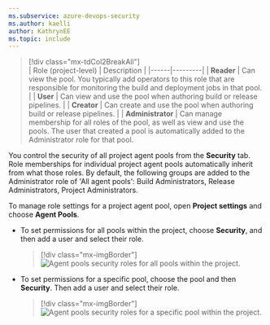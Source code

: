 ```yaml
---
ms.subservice: azure-devops-security
ms.author: kaelli
author: KathrynEE
ms.topic: include
---
```





> [!div class="mx-tdCol2BreakAll"]  
> |  Role (project-level)  | Description |
> |------|---------|
> | **Reader** | Can view the pool. You typically add operators to this role that are responsible for monitoring the build and deployment jobs in that pool.  |
> | **User** | Can view and use the pool when authoring build or release pipelines. |
> | **Creator** | Can create and use the pool when authoring build or release pipelines. |
> | **Administrator** | Can manage membership for all roles of the pool, as well as view and use the pools. The user that created a pool is automatically added to the Administrator role for that pool.

You control the security of all project agent pools from the **Security** tab. Role memberships for individual project agent pools automatically inherit from what those roles. By default, the following groups are added to the Administrator role of 'All agent pools': Build Administrators, Release Administrators, Project Administrators.

To manage role settings for a project agent pool, open **Project settings** and choose **Agent Pools**.

- To set permissions for all pools within the project, choose **Security**, and then add a user and select their role.

	> [!div class="mx-imgBorder"]  
	> ![Agent pools security roles for all pools within the project.](/azure/devops/organizations/security/media/security-roles/pipeline-all-security-roles.png) 

- To set permissions for a specific pool, choose the pool and then **Security**. Then add a user and select their role.

	> [!div class="mx-imgBorder"]  
	> ![Agent pools security roles for a specific pool within the project.](/azure/devops/organizations/security/media/security-roles/pipline-individual-security-role.png) 
